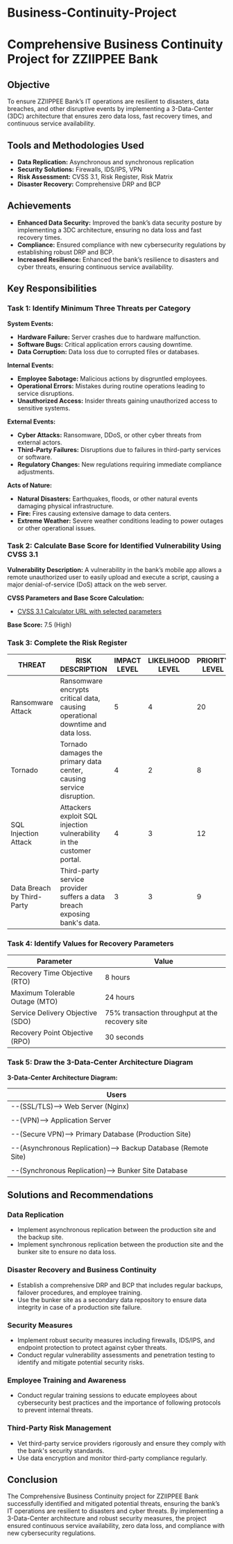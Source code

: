 # Business-Continuity-Project
# Comprehensive Business Continuity Project for ZZIIPPEE Bank

## Objective

To ensure ZZIIPPEE Bank’s IT operations are resilient to disasters, data breaches, and other disruptive events by implementing a 3-Data-Center (3DC) architecture that ensures zero data loss, fast recovery times, and continuous service availability.

## Tools and Methodologies Used

- **Data Replication:** Asynchronous and synchronous replication
- **Security Solutions:** Firewalls, IDS/IPS, VPN
- **Risk Assessment:** CVSS 3.1, Risk Register, Risk Matrix
- **Disaster Recovery:** Comprehensive DRP and BCP

## Achievements

- **Enhanced Data Security:** Improved the bank’s data security posture by implementing a 3DC architecture, ensuring no data loss and fast recovery times.
- **Compliance:** Ensured compliance with new cybersecurity regulations by establishing robust DRP and BCP.
- **Increased Resilience:** Enhanced the bank’s resilience to disasters and cyber threats, ensuring continuous service availability.

## Key Responsibilities

### Task 1: Identify Minimum Three Threats per Category

**System Events:**
- **Hardware Failure:** Server crashes due to hardware malfunction.
- **Software Bugs:** Critical application errors causing downtime.
- **Data Corruption:** Data loss due to corrupted files or databases.

**Internal Events:**
- **Employee Sabotage:** Malicious actions by disgruntled employees.
- **Operational Errors:** Mistakes during routine operations leading to service disruptions.
- **Unauthorized Access:** Insider threats gaining unauthorized access to sensitive systems.

**External Events:**
- **Cyber Attacks:** Ransomware, DDoS, or other cyber threats from external actors.
- **Third-Party Failures:** Disruptions due to failures in third-party services or software.
- **Regulatory Changes:** New regulations requiring immediate compliance adjustments.

**Acts of Nature:**
- **Natural Disasters:** Earthquakes, floods, or other natural events damaging physical infrastructure.
- **Fire:** Fires causing extensive damage to data centers.
- **Extreme Weather:** Severe weather conditions leading to power outages or other operational issues.

### Task 2: Calculate Base Score for Identified Vulnerability Using CVSS 3.1

**Vulnerability Description:** A vulnerability in the bank’s mobile app allows a remote unauthorized user to easily upload and execute a script, causing a major denial-of-service (DoS) attack on the web server.

**CVSS Parameters and Base Score Calculation:**
- [CVSS 3.1 Calculator URL with selected parameters](https://www.first.org/cvss/calculator/3.1#CVSS:3.1/AV:N/AC:L/PR:N/UI:N/S:U/C:N/I:N/A:H/E:F/RL:O/RC:C)

**Base Score:** 7.5 (High)

### Task 3: Complete the Risk Register

| THREAT                          | RISK DESCRIPTION                                                                 | IMPACT LEVEL | LIKELIHOOD LEVEL | PRIORITY LEVEL | MITIGATION NOTES                                                   |
|---------------------------------|---------------------------------------------------------------------------------|--------------|------------------|----------------|---------------------------------------------------------------------|
| Ransomware Attack               | Ransomware encrypts critical data, causing operational downtime and data loss.   | 5            | 4                | 20             | Implement robust backups, employee training, and endpoint protection.|
| Tornado                         | Tornado damages the primary data center, causing service disruption.             | 4            | 2                | 8              | Establish a remote disaster recovery site, implement DRP.           |
| SQL Injection Attack            | Attackers exploit SQL injection vulnerability in the customer portal.            | 4            | 3                | 12             | Use parameterized queries, regular code reviews, and security testing.|
| Data Breach by Third-Party      | Third-party service provider suffers a data breach exposing bank's data.         | 3            | 3                | 9              | Vet third-party providers, use data encryption, and monitor compliance.|

### Task 4: Identify Values for Recovery Parameters

| Parameter                     | Value                                      |
|-------------------------------|--------------------------------------------|
| Recovery Time Objective (RTO) | 8 hours                                    |
| Maximum Tolerable Outage (MTO)| 24 hours                                   |
| Service Delivery Objective (SDO)| 75% transaction throughput at the recovery site |
| Recovery Point Objective (RPO)| 30 seconds                                 |

### Task 5: Draw the 3-Data-Center Architecture Diagram

**3-Data-Center Architecture Diagram:**

| Users                                                                     |
|---------------------------------------------------------------------------|
|--(SSL/TLS)--> Web Server (Nginx)                                          |
||
|--(VPN)--> Application Server                                              |
||
|--(Secure VPN)--> Primary Database (Production Site)                       |
||
|--(Asynchronous Replication)--> Backup Database (Remote Site)              |
||
|--(Synchronous Replication)--> Bunker Site Database                        |


## Solutions and Recommendations

### Data Replication
- Implement asynchronous replication between the production site and the backup site.
- Implement synchronous replication between the production site and the bunker site to ensure no data loss.

### Disaster Recovery and Business Continuity
- Establish a comprehensive DRP and BCP that includes regular backups, failover procedures, and employee training.
- Use the bunker site as a secondary data repository to ensure data integrity in case of a production site failure.

### Security Measures
- Implement robust security measures including firewalls, IDS/IPS, and endpoint protection to protect against cyber threats.
- Conduct regular vulnerability assessments and penetration testing to identify and mitigate potential security risks.

### Employee Training and Awareness
- Conduct regular training sessions to educate employees about cybersecurity best practices and the importance of following protocols to prevent internal threats.

### Third-Party Risk Management
- Vet third-party service providers rigorously and ensure they comply with the bank's security standards.
- Use data encryption and monitor third-party compliance regularly.

## Conclusion

The Comprehensive Business Continuity project for ZZIIPPEE Bank successfully identified and mitigated potential threats, ensuring the bank’s IT operations are resilient to disasters and cyber threats. By implementing a 3-Data-Center architecture and robust security measures, the project ensured continuous service availability, zero data loss, and compliance with new cybersecurity regulations.

